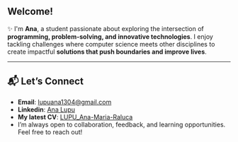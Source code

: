 ## Welcome!
✨ I'm **Ana**, a student passionate about exploring the intersection of **programming, problem-solving, and innovative technologies**. I enjoy tackling challenges where computer science meets other disciplines to create impactful **solutions that push boundaries and improve lives**.

---

## 📬 Let’s Connect  
- **Email**: [lupuana1304@gmail.com](mailto:lupuana1304@gmail.com)
- **Linkedin**: [Ana Lupu](https://www.linkedin.com/in/ana-lupu/)
- **My latest CV**: [LUPU_Ana-Maria-Raluca](https://github.com/lupuana/CV_Lupu_Ana/blob/main/LUPU_Ana-Maria-Raluca.pdf)
- I’m always open to collaboration, feedback, and learning opportunities. Feel free to reach out!
